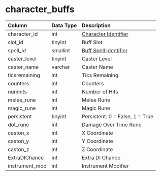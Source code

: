 # character\_buffs

| Column | Data Type | Description |
| :--- | :--- | :--- |
| character\_id | int | [Character Identifier](character_data.md) |
| slot\_id | tinyint | Buff Slot |
| spell\_id | smallint | [Buff Spell Identifier](../spells/spells_new.md) |
| caster\_level | tinyint | Caster Level |
| caster\_name | varchar | Caster Name |
| ticsremaining | int | Tics Remaining |
| counters | int | Counters |
| numhits | int | Number of Hits |
| melee\_rune | int | Melee Rune |
| magic\_rune | int | Magic Rune |
| persistent | tinyint | Persistent: 0 = False, 1 = True |
| dot\_rune | int | Damage Over Time Rune |
| caston\_x | int | X Coordinate |
| caston\_y | int | Y Coordinate |
| caston\_z | int | Z Coordinate |
| ExtraDIChance | int | Extra DI Chance |
| instrument\_mod | int | Instrument Modifier |

